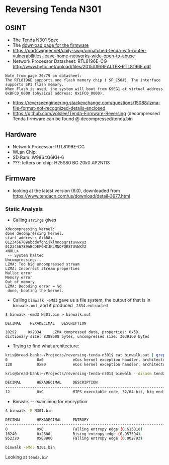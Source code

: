 # Reversing Tenda N301

## OSINT

- The [Tenda N301 Spec](https://www.tendacn.com/product/specification/N301.html)
- The [download page for the firmware](https://www.tendacn.com/us/download/detail-3977.html)
- https://portswigger.net/daily-swig/unpatched-tenda-wifi-router-vulnerabilities-leave-home-networks-wide-open-to-abuse
- Network Processor Datasheet: RTL8196E-CG http://www.hytic.net/upload/files/2015/09/REALTEK-RTL8196E.pdf
```
Note from page 20/79 on datasheet:
The RTL8196E supports one flash memory chip ( SF_CS0#). The interface supports SPI flash memory.
When Flash is used, the system will boot from KSEG1 at virtual address 0xBFC0_0000 (physical address: 0x1FC0_0000).
```

- https://reverseengineering.stackexchange.com/questions/15088/lzma-file-format-not-recognized-details-enclosed
- https://github.com/w3slee/Tenda-Firmware-Reversing (decompressed Tenda firmware can be found @ decompressed/tenda.bin

## Hardware
- Network Processor: RTL8196E-CG
- WLan Chip:
- SD Ram: W9864G6KH-6
- ???: letters on chip: H25S80 BG 20k0 AP2N113

## Firmware

- looking at the latest version (6.0), downloaded from https://www.tendacn.com/us/download/detail-3977.html

### Static Analysis

- Calling `strings` gives

```
Xdecompressing kernel:
done decompressing kernel.
start address: 0x%08x
0123456789abcdefghijklmnopqrstuvwxyz
0123456789ABCDEFGHIJKLMNOPQRSTUVWXYZ
<NULL>
 -- System halted
Uncompressing...
LZMA: Too big uncompressed stream
LZMA: Incorrect stream properties
Malloc error
Memory error
Out of memory
LZMA: Decoding error = %d
 done, booting the kernel.
```

- Calling `binwalk -eMd3` gave us a file system, the output of that is in `binwalk.out`, and it produced `_2834.extracted`

```
$ binwalk -emd3 N301.bin > binwalk.out

DECIMAL    HEXADECIMAL   DESCRIPTION

10292     0x2834     LZMA compressed data, properties: 0x5D, dictionary size: 8388608 bytes, uncompressed size: 3039160 bytes

```

- Trying to find what architecture:

```bash
kris@bread-bank:~/Projects/reversing-tenda-n301$ cat binwalk.out | grep arch
0             0x0             eCos kernel exception handler, architecture: MIPS, exception vector table base address: 0x80000200
128           0x80            eCos kernel exception handler, architecture: MIPS, exception vector table base address: 0x80000200

kris@bread-bank:~/Projects/reversing-tenda-n301$ binwalk --disasm tenda/US_N301V6.0re_V12.02.01.61_multi_TDE01.bin 

DECIMAL       HEXADECIMAL     DESCRIPTION
--------------------------------------------------------------------------------
12            0xC             MIPS executable code, 32/64-bit, big endian, at least 1250 valid instructions
```



- Binwalk -- examining for encryption

```bash
$ binwalk -E N301.bin

DECIMAL       HEXADECIMAL     ENTROPY
--------------------------------------------------------------------------------
0             0x0             Falling entropy edge (0.613818)
10240         0x2800          Rising entropy edge (0.957594)
952320        0xE8800         Falling entropy edge (0.002793)
```

```bash
binwalk -eMd3 N301.bin 


```

Looking at `tenda.bin`

